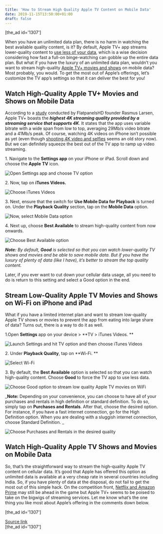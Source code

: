 ```yaml
---
title: 'How to Stream High Quality Apple TV Content on Mobile Data'
date: 2019-11-15T13:50:00+01:00
draft: false
---
```


\[the\_ad id='1307'\]  
  

  

When you have an unlimited data plan, there is no harm in watching the best available quality content, is it? By default, Apple TV+ app streams lower-quality content to [use less of your data](https://beebom.com/enable-low-data-mode-ios-13-iphone-ipad/), which is a wise decision considering how fast a full-on binge-watching can gobble up the entire data plan. But what if you have the luxury of an unlimited data plan, wouldn’t you want to stream high-quality [Apple TV+ movies and shows](https://beebom.com/apple-tv-plus-complete-show-movies-list/) on mobile data?  Most probably, you would. To get the most out of Apple’s offerings, let’s customize the TV app’s settings so that it can deliver the best for you!  

Watch High-Quality Apple TV+ Movies and Shows on Mobile Data
------------------------------------------------------------

  

According to a [study](https://www.flatpanelshd.com/flatforums/viewtopic.php?f=31&t=12779) conducted by FlatpanelsHD founder Rasmus Larsen, Apple TV+ boasts the _**highest 4K streaming quality provided by a streaming service that supports 4K**_. It states that the app uses variable bitrate with a wide span from low to top, averaging 29Mb/s video bitrate and a 41Mb/s peak. Of course, watching 4K videos on iPhone isn’t possible as yet (even though [shooting 4K video and selfies](https://beebom.com/best-iphone-11-11-pro-11-pro-max-camera-tips/) seems an old story now). But we can definitely squeeze the best out of the TV app to ramp up video streaming.  

1\. Navigate to the **Settings app** on your iPhone or iPad. Scroll down and choose the **Apple** **TV** icon.  

![Open Settings app and choose TV option](https://beebom.com/wp-content/uploads/2019/11/Open-Settings-app-and-choose-TV-option.jpg)

2\. Now, tap on **iTunes Videos.**  

![Choose iTunes Videos](https://beebom.com/wp-content/uploads/2019/11/Choose-iTunes-Videos.jpg)

3\. Next, ensure that the switch for **Use Mobile Data for Playback** is turned on. Under the **Playback Quality** section, tap on the **Mobile Data** option.  

![Now, select Mobile Data option](https://beebom.com/wp-content/uploads/2019/11/Now-select-Mobile-Data-option.jpg)

4\. Next up, choose **Best Available** to stream high-quality content from now onwards.

  
  

  

![Choose Best Available option](https://beebom.com/wp-content/uploads/2019/11/Choose-Best-Available-option.jpg)

_**Note:** By default, **Good** is selected so that you can watch lower-quality TV shows and movies and be able to save mobile data. But if you have the luxury of plenty of data (like I have), it’s better to stream the top quality content._  

Later, if you ever want to cut down your cellular data usage, all you need to do is return to this setting and select a Good option in the end.  

Stream Low-Quality Apple TV Movies and Shows on Wi-Fi on iPhone and iPad
------------------------------------------------------------------------

  

What if you have a limited internet plan and want to stream low-quality Apple TV shows or movies to prevent the app from eating into large share of data? Turns out, there is a way to do it as well.  

1.Open **Settings** app on your device > **TV > iTunes Videos. **  

![Launch Settings and hit TV option and then choose iTunes Videos](https://beebom.com/wp-content/uploads/2019/11/Launch-Settings-and-hit-TV-option-and-then-choose-iTunes-Videos.jpg)

2\. Under **Playback Quality**, tap on **Wi-Fi. **  

![Select Wi-Fi](https://beebom.com/wp-content/uploads/2019/11/Select-Wi-Fi.jpg)

3\. By default, the **Best Available** option is selected so that you can watch high-quality content. Choose **Good** to force the TV app to use less data.

  
  

  

![Choose Good option to stream low quality Apple TV movies on WiFi](https://beebom.com/wp-content/uploads/2019/11/Choose-Good-option-to-stream-low-quality-Apple-TV-movies-on-WiFi.jpg)

_**Note:** Depending on your convenience, you can choose to have all of your purchases and rentals in high definition or standard definition. To do so, simply tap on **Purchases and Rentals**. After that, choose the desired option. For instance, if you have a fast internet connection, go for the High Definition option. When you are dealing with a sluggish internet connection, choose Standard Definition. _  

![Choose Purchases and Rentals in the desired quality](https://beebom.com/wp-content/uploads/2019/11/Choose-Purchases-and-Rentals-in-the-desired-quality.jpg)

Watch High-Quality Apple TV Shows and Movies on Mobile Data
-----------------------------------------------------------

  

So, that’s the straightforward way to stream the high-quality Apple TV content on cellular data. It’s good that Apple has offered this option as unlimited data is available at a very cheap rate in several countries including India. So, if you have plenty of data at the disposal, do not fail to get the most out of this simple hack. On the competition front, [Netflix and Amazon Prime](https://beebom.com/amazon-prime-video-vs-netflix/) may still be ahead in the game but Apple TV+ seems to be poised to take on the bigwigs of streaming services. Let me know what’s the one thing you like most about Apple’s offering in the comments down below.  

  
  
\[the\_ad id='1307'\]  
  
[Source link](https://beebom.com/how-stream-high-quality-apple-tv-movies-shows-mobile-data/)  
\[the\_ad id='1307'\]